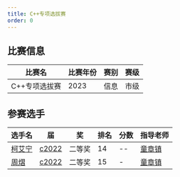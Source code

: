 ```yaml
---
title: C++专项选拔赛
order: 0
---
```

## 比赛信息
| 比赛名 | 比赛年份 | 赛别 | 赛级 |
| ---- | ---- | ---- | ---- |
| C++专项选拔赛 | 2023 | 信息 | 市级 |

## 参赛选手
| 选手名 | 届 | 奖 | 排名 | 分数 | 指导老师 |
| ---- | ---- | ---- | ---- | ---- | ---- |
| [柯艾宁](/players/c2022/柯艾宁.md) | [c2022](/players/c2022/) | 二等奖 | 14 | -- | [童章镇](/teachers/童章镇.html) |
| [周熠](/players/c2022/周熠.md) | [c2022](/players/c2022/) | 二等奖 | 15 | - | [童章镇](/teachers/童章镇.html) |
